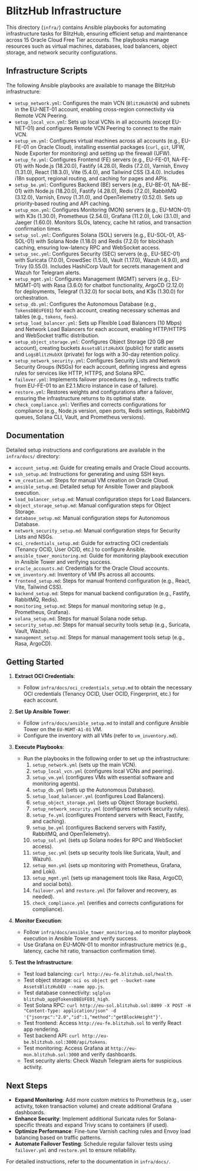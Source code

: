 # BlitzHub Infrastructure

This directory (`infra/`) contains Ansible playbooks for automating infrastructure tasks for BlitzHub, ensuring efficient setup and maintenance across 15 Oracle Cloud Free Tier accounts. The playbooks manage resources such as virtual machines, databases, load balancers, object storage, and network security configurations.

## Infrastructure Scripts

The following Ansible playbooks are available to manage the BlitzHub infrastructure:

- `setup_network.yml`: Configures the main VCN (`BlitzHubVCN`) and subnets in the EU-NET-01 account, enabling cross-region connectivity via Remote VCN Peering.
- `setup_local_vcn.yml`: Sets up local VCNs in all accounts (except EU-NET-01) and configures Remote VCN Peering to connect to the main VCN.
- `setup_vm.yml`: Configures virtual machines across all accounts (e.g., EU-FE-01 on Oracle Cloud), installing essential packages (`curl`, `git`, UFW, Node Exporter for monitoring) and setting up the firewall (UFW).
- `setup_fe.yml`: Configures Frontend (FE) servers (e.g., EU-FE-01, NA-FE-01) with Node.js (18.20.0), Fastify (4.28.0), Redis (7.2.0), Varnish, Envoy (1.31.0), React (18.3.0), Vite (5.4.0), and Tailwind CSS (3.4.0). Includes i18n support, regional routing, and caching for pages and APIs.
- `setup_be.yml`: Configures Backend (BE) servers (e.g., EU-BE-01, NA-BE-01) with Node.js (18.20.0), Fastify (4.28.0), Redis (7.2.0), RabbitMQ (3.12.0), Varnish, Envoy (1.31.0), and OpenTelemetry (0.52.0). Sets up priority-based routing and API caching.
- `setup_mon.yml`: Configures Monitoring (MON) servers (e.g., EU-MON-01) with K3s (1.30.0), Prometheus (2.54.0), Grafana (11.2.0), Loki (3.1.0), and Jaeger (1.60.0). Monitors SLOs, latency, cache hit ratios, and transaction confirmation times.
- `setup_sol.yml`: Configures Solana (SOL) servers (e.g., EU-SOL-01, AS-SOL-01) with Solana Node (1.18.0) and Redis (7.2.0) for blockhash caching, ensuring low-latency RPC and WebSocket access.
- `setup_sec.yml`: Configures Security (SEC) servers (e.g., EU-SEC-01) with Suricata (7.0.0), CrowdSec (1.5.0), Vault (1.17.0), Wazuh (4.9.0), and Trivy (0.55.0). Includes HashiCorp Vault for secrets management and Wazuh for Telegram alerts.
- `setup_mgmt.yml`: Configures Management (MGMT) servers (e.g., EU-MGMT-01) with Rasa (3.6.0) for chatbot functionality, ArgoCD (2.12.0) for deployments, Telegraf (1.32.0) for social bots, and K3s (1.30.0) for orchestration.
- `setup_db.yml`: Configures the Autonomous Database (e.g., `TokensDBEUFE01`) for each account, creating necessary schemas and tables (e.g., `tokens`, `fees`).
- `setup_load_balancer.yml`: Sets up Flexible Load Balancers (10 Mbps) and Network Load Balancers for each account, enabling HTTP/HTTPS and WebSocket traffic distribution.
- `setup_object_storage.yml`: Configures Object Storage (20 GB per account), creating buckets `AssetsBlitzHubXX` (public) for static assets and `LogsBlitzHubXX` (private) for logs with a 30-day retention policy.
- `setup_network_security.yml`: Configures Security Lists and Network Security Groups (NSGs) for each account, defining ingress and egress rules for services like HTTP, HTTPS, and Solana RPC.
- `failover.yml`: Implements failover procedures (e.g., redirects traffic from EU-FE-01 to an E2.1.Micro instance in case of failure).
- `restore.yml`: Restores weights and configurations after a failover, ensuring the infrastructure returns to its optimal state.
- `check_compliance.yml`: Verifies and corrects configurations for compliance (e.g., Node.js version, open ports, Redis settings, RabbitMQ queues, Solana CLI, Vault, and Prometheus versions).

## Documentation

Detailed setup instructions and configurations are available in the `infra/docs/` directory:

- `account_setup.md`: Guide for creating emails and Oracle Cloud accounts.
- `ssh_setup.md`: Instructions for generating and using SSH keys.
- `vm_creation.md`: Steps for manual VM creation on Oracle Cloud.
- `ansible_setup.md`: Detailed setup for Ansible Tower and playbook execution.
- `load_balancer_setup.md`: Manual configuration steps for Load Balancers.
- `object_storage_setup.md`: Manual configuration steps for Object Storage.
- `database_setup.md`: Manual configuration steps for Autonomous Database.
- `network_security_setup.md`: Manual configuration steps for Security Lists and NSGs.
- `oci_credentials_setup.md`: Guide for extracting OCI credentials (Tenancy OCID, User OCID, etc.) to configure Ansible.
- `ansible_tower_monitoring.md`: Guide for monitoring playbook execution in Ansible Tower and verifying success.
- `oracle_accounts.md`: Credentials for the Oracle Cloud accounts.
- `vm_inventory.md`: Inventory of VM IPs across all accounts.
- `frontend_setup.md`: Steps for manual frontend configuration (e.g., React, Vite, Tailwind CSS).
- `backend_setup.md`: Steps for manual backend configuration (e.g., Fastify, RabbitMQ, Redis).
- `monitoring_setup.md`: Steps for manual monitoring setup (e.g., Prometheus, Grafana).
- `solana_setup.md`: Steps for manual Solana node setup.
- `security_setup.md`: Steps for manual security tools setup (e.g., Suricata, Vault, Wazuh).
- `management_setup.md`: Steps for manual management tools setup (e.g., Rasa, ArgoCD).

## Getting Started

1. **Extract OCI Credentials**:

   - Follow `infra/docs/oci_credentials_setup.md` to obtain the necessary OCI credentials (Tenancy OCID, User OCID, Fingerprint, etc.) for each account.

2. **Set Up Ansible Tower**:

   - Follow `infra/docs/ansible_setup.md` to install and configure Ansible Tower on the `EU-MGMT-A1-01` VM.
   - Configure the inventory with all VMs (refer to `vm_inventory.md`).

3. **Execute Playbooks**:

   - Run the playbooks in the following order to set up the infrastructure:
     1. `setup_network.yml` (sets up the main VCN).
     2. `setup_local_vcn.yml` (configures local VCNs and peering).
     3. `setup_vm.yml` (configures VMs with essential software and monitoring agents).
     4. `setup_db.yml` (sets up the Autonomous Database).
     5. `setup_load_balancer.yml` (configures Load Balancers).
     6. `setup_object_storage.yml` (sets up Object Storage buckets).
     7. `setup_network_security.yml` (configures network security rules).
     8. `setup_fe.yml` (configures Frontend servers with React, Fastify, and caching).
     9. `setup_be.yml` (configures Backend servers with Fastify, RabbitMQ, and OpenTelemetry).
     10. `setup_sol.yml` (sets up Solana nodes for RPC and WebSocket access).
     11. `setup_sec.yml` (sets up security tools like Suricata, Vault, and Wazuh).
     12. `setup_mon.yml` (sets up monitoring with Prometheus, Grafana, and Loki).
     13. `setup_mgmt.yml` (sets up management tools like Rasa, ArgoCD, and social bots).
     14. `failover.yml` and `restore.yml` (for failover and recovery, as needed).
     15. `check_compliance.yml` (verifies and corrects configurations for compliance).

4. **Monitor Execution**:

   - Follow `infra/docs/ansible_tower_monitoring.md` to monitor playbook execution in Ansible Tower and verify success.
   - Use Grafana on EU-MON-01 to monitor infrastructure metrics (e.g., latency, cache hit ratio, transaction confirmation time).

5. **Test the Infrastructure**:

   - Test load balancing: `curl http://eu-fe.blitzhub.sol/health`.
   - Test object storage: `oci os object get --bucket-name AssetsBlitzHubEU --name app.js`.
   - Test database connectivity: `sqlplus blitzhub_app@TokensDBEUFE01_high`.
   - Test Solana RPC: `curl http://eu-sol.blitzhub.sol:8899 -X POST -H "Content-Type: application/json" -d '{"jsonrpc":"2.0","id":1,"method":"getBlockHeight"}'`.
   - Test frontend: Access `http://eu-fe.blitzhub.sol` to verify React app rendering.
   - Test backend API: `curl http://eu-be.blitzhub.sol:3000/api/tokens`.
   - Test monitoring: Access Grafana at `http://eu-mon.blitzhub.sol:3000` and verify dashboards.
   - Test security alerts: Check Wazuh Telegram alerts for suspicious activity.

## Next Steps

- **Expand Monitoring**: Add more custom metrics to Prometheus (e.g., user activity, token transaction volume) and create additional Grafana dashboards.
- **Enhance Security**: Implement additional Suricata rules for Solana-specific threats and expand Trivy scans to containers (if used).
- **Optimize Performance**: Fine-tune Varnish caching rules and Envoy load balancing based on traffic patterns.
- **Automate Failover Testing**: Schedule regular failover tests using `failover.yml` and `restore.yml` to ensure reliability.

For detailed instructions, refer to the documentation in `infra/docs/`.
